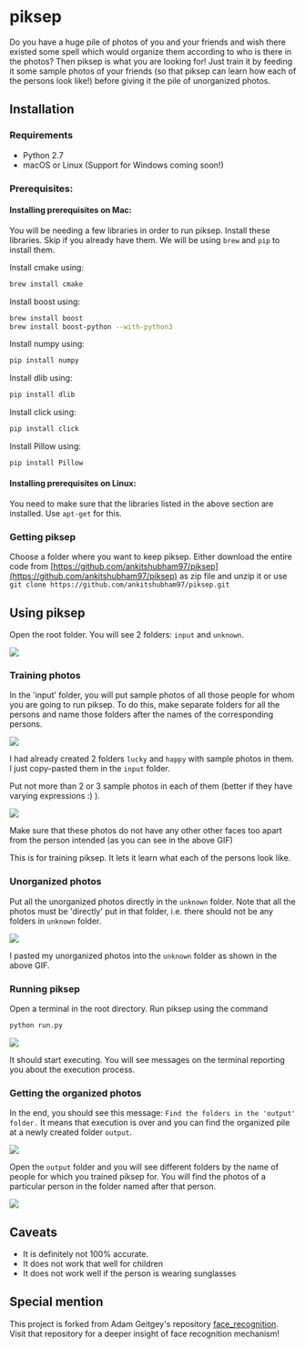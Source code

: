 # piksep

Do you have a huge pile of photos of you and your friends and wish there existed some spell which would organize them according to who is there in the photos? Then piksep is what you are looking for! Just train it by feeding it some sample photos of your friends (so that piksep can learn how each of the persons look like!) before giving it the pile of unorganized photos.



## Installation

### Requirements

  * Python 2.7
  * macOS or Linux (Support for Windows coming soon!)

### Prerequisites:

#### Installing prerequisites on Mac:

You will be needing a few libraries in order to run piksep. Install these libraries. Skip if you already have them. We will be using `brew` and `pip` to install them.

Install cmake using:
```bash
brew install cmake
```

Install boost using:
```bash
brew install boost
brew install boost-python --with-python3
```

Install numpy using:
```bash
pip install numpy
```

Install dlib using:
```bash
pip install dlib
```

Install click using:
```bash
pip install click
```

Install Pillow using:
```bash
pip install Pillow
```

#### Installing prerequisites on Linux:

You need to make sure that the libraries listed in the above section are installed. Use `apt-get` for this.

<!--#### Installing prerequisites on Windows:

Download and install anaconda for windows from [https://www.anaconda.com/download/].

From the anaconda command prompt type the following commands:

```bash
conda install cmake
```

```bash
conda install boost
```

```bash
conda install numpy
```

```bash
conda install -c conda-forge dlib=19.4
```

```bash
conda install click
```

```bash
conda install pillow
```
-->
### Getting piksep

Choose a folder where you want to keep piksep. Either download the entire code from [https://github.com/ankitshubham97/piksep](https://github.com/ankitshubham97/piksep) as zip file and unzip it or use ```git clone https://github.com/ankitshubham97/piksep.git```

## Using piksep

Open the root folder. You will see 2 folders: `input` and `unknown`.

![](https://github.com/ankitshubham97/piksep/blob/gifbranch/piksep_1.gif)
 
### Training photos

In the 'input' folder, you will put sample photos of all those people for whom you are going to run piksep. To do this, make separate folders for all the persons and name those folders after the names of the corresponding persons.

![](https://github.com/ankitshubham97/piksep/blob/gifbranch/piksep_2a.gif)
 
I had already created 2 folders `lucky` and `happy` with sample photos in them. I just copy-pasted them in the `input` folder.

Put not more than 2 or 3 sample photos in each of them (better if they have varying expressions :) ).

![](https://github.com/ankitshubham97/piksep/blob/gifbranch/piksep_2b.gif)
 
Make sure that these photos do not have any other other faces too apart from the person intended (as you can see in the above GIF)

This is for training piksep. It lets it learn what each of the persons look like.

### Unorganized photos

Put all the unorganized photos directly in the `unknown` folder. Note that all the photos must be 'directly' put in that folder, i.e. there should not be any folders in `unknown` folder.

![](https://github.com/ankitshubham97/piksep/blob/gifbranch/piksep_3.gif)

I pasted my unorganized photos into the `unknown` folder as shown in the above GIF.

### Running piksep

Open a terminal in the root directory. Run piksep using the command 
```bash
python run.py
```

![](https://github.com/ankitshubham97/piksep/blob/gifbranch/piksep_4.gif)
 
It should start executing. You will see messages on the terminal reporting you about the execution process.

### Getting the organized photos

In the end, you should see this message: `Find the folders in the 'output' folder.` It means that execution is over and you can find the organized pile at a newly created folder `output`.

![](https://github.com/ankitshubham97/piksep/blob/gifbranch/piksep_5.gif)

Open the `output` folder and you will see different folders by the name of people for which you trained piksep for. You will find the photos of a particular person in the folder named after that person.

![](https://github.com/ankitshubham97/piksep/blob/gifbranch/piksep_6.gif)

## Caveats

* It is definitely not 100% accurate.
* It does not work that well for children
* It does not work well if the person is wearing sunglasses

## Special mention

This project is forked from Adam Geitgey's repository [face_recognition](https://github.com/ageitgey/face_recognition). Visit that repository for a deeper insight of face recognition mechanism!
